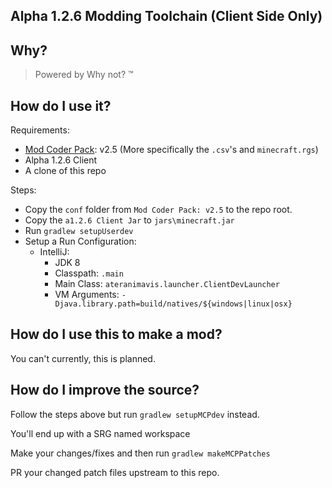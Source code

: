 Alpha 1.2.6 Modding Toolchain (Client Side Only)
---

## Why?

> Powered by Why not? &trade;

## How do I use it?

Requirements:
  - [Mod Coder Pack](https://minecraft.fandom.com/wiki/Programs_and_editors/Mod_Coder_Pack): v2.5 (More specifically the `.csv`'s and `minecraft.rgs`)
  - Alpha 1.2.6 Client
  - A clone of this repo

Steps:
  - Copy the `conf` folder from `Mod Coder Pack: v2.5` to the repo root.
  - Copy the `a1.2.6 Client Jar` to `jars\minecraft.jar`
  - Run `gradlew setupUserdev`
  - Setup a Run Configuration:
    - IntelliJ:
      - JDK 8
      - Classpath: `.main`
      - Main Class: `ateranimavis.launcher.ClientDevLauncher`
      - VM Arguments: `-Djava.library.path=build/natives/${windows|linux|osx}`
    
## How do I use this to make a mod?

You can't currently, this is planned.

## How do I improve the source?

Follow the steps above but run `gradlew setupMCPdev` instead.

You'll end up with a SRG named workspace

Make your changes/fixes and then run `gradlew makeMCPPatches`

PR your changed patch files upstream to this repo.
